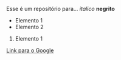 Esse é um repositório para...
*italico*
**negrito**
- Elemento 1 
- Elemento 2

1) Elemento 1

[Link para o Google](https://www.google.com)

